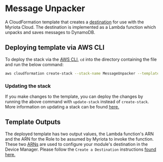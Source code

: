 # Message Unpacker

A CloudFormation template that creates a [destination](https://support.myriota.com/hc/en-us/articles/6482343086735-AWS-Lambda) for use with the Myriota Cloud. The destination is implemented as a Lambda function which unpacks and saves messages to DynamoDB.

## Deploying template via AWS CLI

To deploy the stack via the [AWS CLI](https://docs.aws.amazon.com/cli/latest/userguide/install-cliv2.html), `cd` into the directory containing the file and run the below command:

```bash
aws cloudformation create-stack --stack-name MessageUnpacker --template-body file://stack.yaml --capabilities CAPABILITY_IAM
```

### Updating the stack

If you make changes to the template, you can deploy the changes by running the above command with `update-stack` instead of `create-stack`. More information on updating a stack can be found [here.](https://docs.aws.amazon.com/cli/latest/reference/cloudformation/update-stack.html)

## Template Outputs

The deployed template has two output values, the Lambda function's ARN and the ARN for the Role to be assumed by Myriota to invoke the function.
These two [ARNs](https://docs.aws.amazon.com/general/latest/gr/aws-arns-and-namespaces.html) are used to configure your module's destination in the Device Manager. Please follow the `Create a Destination` instructions [found here.](https://support.myriota.com/hc/en-us/articles/6482343086735-AWS-Lambda)
